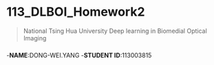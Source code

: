 # 113_DLBOI_Homework2
>National Tsing Hua University 
>Deep learning in Biomedial Optical Imaging
##### 
-**NAME**:DONG-WEI.YANG
-**STUDENT ID**:113003815
